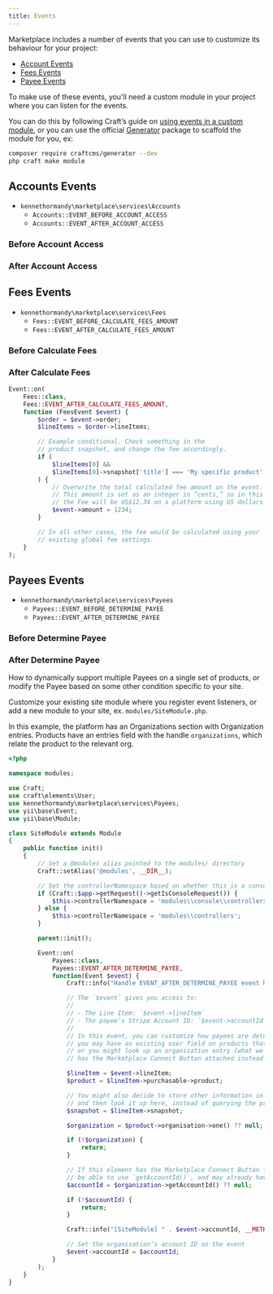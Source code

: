 ```yaml
---
title: Events
---
```


Marketplace includes a number of events that you can use to customize its behaviour for your project:

- [Account Events](#accounts-events)
- [Fees Events](#fees-events)
- [Payee Events](#fees-events)

To make use of these events, you’ll need a custom module in your project where you can listen for the events.

You can do this by following Craft’s guide on [using events in a custom module](https://craftcms.com/knowledge-base/custom-module-events), or you can use the official [Generator](https://craftcms.com/docs/4.x/extend/generator.html) package to scaffold the module for you, ex:

```sh
composer require craftcms/generator --dev
php craft make module
```

## Accounts Events

- `kennethormandy\marketplace\services\Accounts`
  - `Accounts::EVENT_BEFORE_ACCOUNT_ACCESS`
  - `Accounts::EVENT_AFTER_ACCOUNT_ACCESS`

### Before Account Access

### After Account Access

## Fees Events

- `kennethormandy\marketplace\services\Fees`
  - `Fees::EVENT_BEFORE_CALCULATE_FEES_AMOUNT`
  - `Fees::EVENT_AFTER_CALCULATE_FEES_AMOUNT`

### Before Calculate Fees

### After Calculate Fees

```php
Event::on(
    Fees::class,
    Fees::EVENT_AFTER_CALCULATE_FEES_AMOUNT,
    function (FeesEvent $event) {
        $order = $event->order;
        $lineItems = $order->lineItems;

        // Example conditional. Check something in the
        // product snapshot, and change the fee accordingly.
        if (
            $lineItems[0] &&
            $lineItems[0]->snapshot['title'] === 'My specific product'
        ) {
            // Overwrite the total calculated fee amount on the event.
            // This amount is set as an integer in “cents,” so in this case
            // the Fee will be US$12.34 on a platform using US dollars.
            $event->amount = 1234;
        }

        // In all other cases, the fee would be calculated using your
        // existing global fee settings.
    }
);
```

## Payees Events

- `kennethormandy\marketplace\services\Payees`
  - `Payees::EVENT_BEFORE_DETERMINE_PAYEE`
  - `Payees::EVENT_AFTER_DETERMINE_PAYEE`

### Before Determine Payee

### After Determine Payee

How to dynamically support multiple Payees on a single set of products, or modify the Payee based on some other condition specific to your site.

Customize your existing site module where you register event listeners, or add a new module to your site, ex. `modules/SiteModule.php`.

In this example, the platform has an Organizations section with Organization entries. Products have an entries field with the handle `organizations`, which relate the product to the relevant org.

```php {26,67} title="modules/SiteModule.php"
<?php

namespace modules;

use Craft;
use craft\elements\User;
use kennethormandy\marketplace\services\Payees;
use yii\base\Event;
use yii\base\Module;

class SiteModule extends Module
{
    public function init()
    {
        // Set a @modules alias pointed to the modules/ directory
        Craft::setAlias('@modules', __DIR__);

        // Set the controllerNamespace based on whether this is a console or web request
        if (Craft::$app->getRequest()->getIsConsoleRequest()) {
            $this->controllerNamespace = 'modules\\console\\controllers';
        } else {
            $this->controllerNamespace = 'modules\\controllers';
        }

        parent::init();

        Event::on(
            Payees::class,
            Payees::EVENT_AFTER_DETERMINE_PAYEE,
            function(Event $event) {
                Craft::info("Handle EVENT_AFTER_DETERMINE_PAYEE event here", __METHOD__);

                // The `$event` gives you access to:
                //
                // - The Line Item: `$event->lineItem`
                // - The payee’s Stripe Account ID: `$event->accountId`
                //
                // In this event, you can customize how payees are determined. For example,
                // you may have an existing user field on products that determines the payee,
                // or you might look up an organisation entry (what we are doing here) which
                // has the Marketplace Connect Button attached instead.

                $lineItem = $event->lineItem;
                $product = $lineItem->purchasable->product;

                // You might also decide to store other information in the snapshot,
                // and then look it up here, instead of querying the product.
                $snapshot = $lineItem->snapshot;

                $organization = $product->organisation->one() ?? null;

                if (!$organization) {
                    return;
                }

                // If this element has the Marketplace Connect Button field, it will
                // be able to use `getAccountId()`, and may already have one in place.
                $accountId = $organization->getAccountId() ?? null;

                if (!$accountId) {
                    return;
                }

                Craft::info("[SiteModule] " . $event->accountId, __METHOD__);

                // Set the organisation’s account ID on the event
                $event->accountId = $accountId;
            }
        );
    }
}
```
